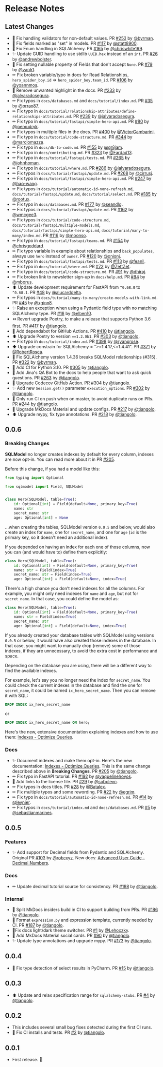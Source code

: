 # Release Notes

## Latest Changes

* 🐛 Fix handling validators for non-default values. PR [#253](https://github.com/tiangolo/sqlmodel/pull/253) by [@byrman](https://github.com/byrman).
* 🐛 Fix fields marked as "set" in models. PR [#117](https://github.com/tiangolo/sqlmodel/pull/117) by [@statt8900](https://github.com/statt8900).
* 🐛 Fix Enum handling in SQLAlchemy. PR [#165](https://github.com/tiangolo/sqlmodel/pull/165) by [@chriswhite199](https://github.com/chriswhite199).
* ✨ Update GUID handling to use stdlib `UUID.hex` instead of an `int`. PR [#26](https://github.com/tiangolo/sqlmodel/pull/26) by [@andrewbolster](https://github.com/andrewbolster).
* 🐛 Fix setting nullable property of Fields that don't accept `None`. PR [#79](https://github.com/tiangolo/sqlmodel/pull/79) by [@van51](https://github.com/van51).
* ✏ Fix broken variable/typo in docs for Read Relationships, `hero_spider_boy.id` => `hero_spider_boy.team_id`. PR [#106](https://github.com/tiangolo/sqlmodel/pull/106) by [@yoannmos](https://github.com/yoannmos).
* 🎨 Remove unwanted highlight in the docs. PR [#233](https://github.com/tiangolo/sqlmodel/pull/233) by [@jalvaradosegura](https://github.com/jalvaradosegura).
* ✏ Fix typos in `docs/databases.md` and `docs/tutorial/index.md`. PR [#35](https://github.com/tiangolo/sqlmodel/pull/35) by [@prrao87](https://github.com/prrao87).
* ✏ Fix typo in `docs/tutorial/relationship-attributes/define-relationships-attributes.md`. PR [#239](https://github.com/tiangolo/sqlmodel/pull/239) by [@jalvaradosegura](https://github.com/jalvaradosegura).
* ✏ Fix typo in `docs/tutorial/fastapi/simple-hero-api.md`. PR [#80](https://github.com/tiangolo/sqlmodel/pull/80) by [@joemudryk](https://github.com/joemudryk).
* ✏ Fix typos in multiple files in the docs. PR [#400](https://github.com/tiangolo/sqlmodel/pull/400) by [@VictorGambarini](https://github.com/VictorGambarini).
* ✏ Fix typo in `docs/tutorial/code-structure.md`. PR [#344](https://github.com/tiangolo/sqlmodel/pull/344) by [@marciomazza](https://github.com/marciomazza).
* ✏ Fix typo in `docs/db-to-code.md`. PR [#155](https://github.com/tiangolo/sqlmodel/pull/155) by [@gr8jam](https://github.com/gr8jam).
* ✏ Fix typo in `docs/contributing.md`. PR [#323](https://github.com/tiangolo/sqlmodel/pull/323) by [@Fardad13](https://github.com/Fardad13).
* ✏ Fix typo in `docs/tutorial/fastapi/tests.md`. PR [#265](https://github.com/tiangolo/sqlmodel/pull/265) by [@johnhoman](https://github.com/johnhoman).
* ✏ Fix typo in `docs/tutorial/where.md`. PR [#286](https://github.com/tiangolo/sqlmodel/pull/286) by [@jalvaradosegura](https://github.com/jalvaradosegura).
* ✏ Fix typos in `docs/tutorial/fastapi/update.md`. PR [#268](https://github.com/tiangolo/sqlmodel/pull/268) by [@cirrusj](https://github.com/cirrusj).
* ✏ Fix typo in `docs/tutorial/fastapi/simple-hero-api.md`. PR [#247](https://github.com/tiangolo/sqlmodel/pull/247) by [@hao-wang](https://github.com/hao-wang).
* ✏ Fix typos in `docs/tutorial/automatic-id-none-refresh.md`, `docs/tutorial/fastapi/update.md`, `docs/tutorial/select.md`. PR [#185](https://github.com/tiangolo/sqlmodel/pull/185) by [@rootux](https://github.com/rootux).
* ✏ Fix typo in `docs/databases.md`. PR [#177](https://github.com/tiangolo/sqlmodel/pull/177) by [@seandlg](https://github.com/seandlg).
* ✏ Fix typos in `docs/tutorial/fastapi/update.md`. PR [#162](https://github.com/tiangolo/sqlmodel/pull/162) by [@wmcgee3](https://github.com/wmcgee3).
* ✏ Fix typos in `docs/tutorial/code-structure.md`, `docs/tutorial/fastapi/multiple-models.md`, `docs/tutorial/fastapi/simple-hero-api.md`, `docs/tutorial/many-to-many/index.md`. PR [#116](https://github.com/tiangolo/sqlmodel/pull/116) by [@moonso](https://github.com/moonso).
* ✏ Fix typo in `docs/tutorial/fastapi/teams.md`. PR [#154](https://github.com/tiangolo/sqlmodel/pull/154) by [@chrisgoddard](https://github.com/chrisgoddard).
* ✏ Fix typo variable in example about relationships and `back_populates`, always use `hero` instead of `owner`. PR [#120](https://github.com/tiangolo/sqlmodel/pull/120) by [@onionj](https://github.com/onionj).
* ✏ Fix typo in `docs/tutorial/fastapi/tests.md`. PR [#113](https://github.com/tiangolo/sqlmodel/pull/113) by [@feanil](https://github.com/feanil).
* ✏ Fix typo in `docs/tutorial/where.md`. PR [#72](https://github.com/tiangolo/sqlmodel/pull/72) by [@ZettZet](https://github.com/ZettZet).
* ✏ Fix typo in `docs/tutorial/code-structure.md`. PR [#91](https://github.com/tiangolo/sqlmodel/pull/91) by [@dhiraj](https://github.com/dhiraj).
* ✏ Fix broken link to newsletter sign-up in `docs/help.md`. PR [#84](https://github.com/tiangolo/sqlmodel/pull/84) by [@mborus](https://github.com/mborus).
* ⬆ Update development requirement for FastAPI from `^0.68.0` to `^0.68.1`. PR [#48](https://github.com/tiangolo/sqlmodel/pull/48) by [@alucarddelta](https://github.com/alucarddelta).
* ✏ Fix typos in `docs/tutorial/many-to-many/create-models-with-link.md`. PR [#45](https://github.com/tiangolo/sqlmodel/pull/45) by [@xginn8](https://github.com/xginn8).
* ✨ Raise an exception when using a Pydantic field type with no matching SQLAlchemy type. PR [#18](https://github.com/tiangolo/sqlmodel/pull/18) by [@elben10](https://github.com/elben10).
* ⏪ Revert upgrade Poetry, to make a release that supports Python 3.6 first. PR [#417](https://github.com/tiangolo/sqlmodel/pull/417) by [@tiangolo](https://github.com/tiangolo).
* 👷 Add dependabot for GitHub Actions. PR [#410](https://github.com/tiangolo/sqlmodel/pull/410) by [@tiangolo](https://github.com/tiangolo).
* ⬆️ Upgrade Poetry to version `==1.2.0b1`. PR [#303](https://github.com/tiangolo/sqlmodel/pull/303) by [@tiangolo](https://github.com/tiangolo).
* ✏ Fix typo in `docs/tutorial/index.md`. PR [#398](https://github.com/tiangolo/sqlmodel/pull/398) by [@ryangrose](https://github.com/ryangrose).
* ⬆ Upgrade constrain for SQLAlchemy = ">=1.4.17,<=1.4.41". PR [#371](https://github.com/tiangolo/sqlmodel/pull/371) by [@RobertRosca](https://github.com/RobertRosca).
* 🐛 Fix SQLAlchemy version 1.4.36 breaks SQLModel relationships (#315). PR [#322](https://github.com/tiangolo/sqlmodel/pull/322) by [@byrman](https://github.com/byrman).
* 👷 Add CI for Python 3.10. PR [#305](https://github.com/tiangolo/sqlmodel/pull/305) by [@tiangolo](https://github.com/tiangolo).
* 📝 Add Jina's QA Bot to the docs to help people that want to ask quick questions. PR [#263](https://github.com/tiangolo/sqlmodel/pull/263) by [@tiangolo](https://github.com/tiangolo).
* 👷 Upgrade Codecov GitHub Action. PR [#304](https://github.com/tiangolo/sqlmodel/pull/304) by [@tiangolo](https://github.com/tiangolo).
* ✨ Add new `Session.get()` parameter `execution_options`. PR [#302](https://github.com/tiangolo/sqlmodel/pull/302) by [@tiangolo](https://github.com/tiangolo).
* 💚 Only run CI on push when on master, to avoid duplicate runs on PRs. PR [#244](https://github.com/tiangolo/sqlmodel/pull/244) by [@tiangolo](https://github.com/tiangolo).
* 🔧 Upgrade MkDocs Material and update configs. PR [#217](https://github.com/tiangolo/sqlmodel/pull/217) by [@tiangolo](https://github.com/tiangolo).
* ⬆ Upgrade mypy, fix type annotations. PR [#218](https://github.com/tiangolo/sqlmodel/pull/218) by [@tiangolo](https://github.com/tiangolo).

## 0.0.6

### Breaking Changes

**SQLModel** no longer creates indexes by default for every column, indexes are now opt-in. You can read more about it in PR [#205](https://github.com/tiangolo/sqlmodel/pull/205).

Before this change, if you had a model like this:

```Python
from typing import Optional

from sqlmodel import Field, SQLModel


class Hero(SQLModel, table=True):
    id: Optional[int] = Field(default=None, primary_key=True)
    name: str
    secret_name: str
    age: Optional[int] = None
```

...when creating the tables, SQLModel version `0.0.5` and below, would also create an index for `name`, one for `secret_name`, and one for `age` (`id` is the primary key, so it doesn't need an additional index).

If you depended on having an index for each one of those columns, now you can (and would have to) define them explicitly:

```Python
class Hero(SQLModel, table=True):
    id: Optional[int] = Field(default=None, primary_key=True)
    name: str = Field(index=True)
    secret_name: str = Field(index=True)
    age: Optional[int] = Field(default=None, index=True)
```

There's a high chance you don't need indexes for all the columns. For example, you might only need indexes for `name` and `age`, but not for `secret_name`. In that case, you could define the model as:

```Python
class Hero(SQLModel, table=True):
    id: Optional[int] = Field(default=None, primary_key=True)
    name: str = Field(index=True)
    secret_name: str
    age: Optional[int] = Field(default=None, index=True)
```

If you already created your database tables with SQLModel using versions `0.0.5` or below, it would have also created those indexes in the database. In that case, you might want to manually drop (remove) some of those indexes, if they are unnecessary, to avoid the extra cost in performance and space.

Depending on the database you are using, there will be a different way to find the available indexes.

For example, let's say you no longer need the index for `secret_name`. You could check the current indexes in the database and find the one for `secret_name`, it could be named `ix_hero_secret_name`. Then you can remove it with SQL:

```SQL
DROP INDEX ix_hero_secret_name
```

or

```SQL
DROP INDEX ix_hero_secret_name ON hero;
```

Here's the new, extensive documentation explaining indexes and how to use them: [Indexes - Optimize Queries](https://sqlmodel.tiangolo.com/tutorial/indexes/).

### Docs

* ✨ Document indexes and make them opt-in. Here's the new documentation: [Indexes - Optimize Queries](https://sqlmodel.tiangolo.com/tutorial/indexes/). This is the same change described above in **Breaking Changes**. PR [#205](https://github.com/tiangolo/sqlmodel/pull/205) by [@tiangolo](https://github.com/tiangolo).
* ✏ Fix typo in FastAPI tutorial. PR [#192](https://github.com/tiangolo/sqlmodel/pull/192) by [@yaquelinehoyos](https://github.com/yaquelinehoyos).
* 📝 Add links to the license file. PR [#29](https://github.com/tiangolo/sqlmodel/pull/29) by [@sobolevn](https://github.com/sobolevn).
* ✏ Fix typos in docs titles. PR [#28](https://github.com/tiangolo/sqlmodel/pull/28) by [@Batalex](https://github.com/Batalex).
* ✏ Fix multiple typos and some rewording. PR [#22](https://github.com/tiangolo/sqlmodel/pull/22) by [@egrim](https://github.com/egrim).
* ✏ Fix typo in `docs/tutorial/automatic-id-none-refresh.md`. PR [#14](https://github.com/tiangolo/sqlmodel/pull/14) by [@leynier](https://github.com/leynier).
* ✏ Fix typos in `docs/tutorial/index.md` and `docs/databases.md`. PR [#5](https://github.com/tiangolo/sqlmodel/pull/5) by [@sebastianmarines](https://github.com/sebastianmarines).

## 0.0.5

### Features

* ✨ Add support for Decimal fields from Pydantic and SQLAlchemy. Original PR [#103](https://github.com/tiangolo/sqlmodel/pull/103) by [@robcxyz](https://github.com/robcxyz). New docs: [Advanced User Guide - Decimal Numbers](https://sqlmodel.tiangolo.com/advanced/decimal/).

### Docs

* ✏ Update decimal tutorial source for consistency. PR [#188](https://github.com/tiangolo/sqlmodel/pull/188) by [@tiangolo](https://github.com/tiangolo).

### Internal

* 🔧 Split MkDocs insiders build in CI to support building from PRs. PR [#186](https://github.com/tiangolo/sqlmodel/pull/186) by [@tiangolo](https://github.com/tiangolo).
* 🎨 Format `expression.py` and expression template, currently needed by CI. PR [#187](https://github.com/tiangolo/sqlmodel/pull/187) by [@tiangolo](https://github.com/tiangolo).
* 🐛Fix docs light/dark theme switcher. PR [#1](https://github.com/tiangolo/sqlmodel/pull/1) by [@Lehoczky](https://github.com/Lehoczky).
* 🔧 Add MkDocs Material social cards. PR [#90](https://github.com/tiangolo/sqlmodel/pull/90) by [@tiangolo](https://github.com/tiangolo).
* ✨ Update type annotations and upgrade mypy. PR [#173](https://github.com/tiangolo/sqlmodel/pull/173) by [@tiangolo](https://github.com/tiangolo).

## 0.0.4

* 🎨 Fix type detection of select results in PyCharm. PR [#15](https://github.com/tiangolo/sqlmodel/pull/15) by [@tiangolo](https://github.com/tiangolo).

## 0.0.3

* ⬆️ Update and relax specification range for `sqlalchemy-stubs`. PR [#4](https://github.com/tiangolo/sqlmodel/pull/4) by [@tiangolo](https://github.com/tiangolo).

## 0.0.2

* This includes several small bug fixes detected during the first CI runs.
* 💚 Fix CI installs and tests. PR [#2](https://github.com/tiangolo/sqlmodel/pull/2) by [@tiangolo](https://github.com/tiangolo).

## 0.0.1

* First release. 🎉
